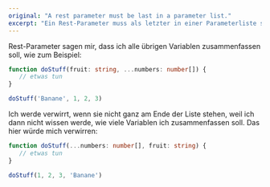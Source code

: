 ```yaml
---
original: "A rest parameter must be last in a parameter list."
excerpt: "Ein Rest-Parameter muss als letzter in einer Parameterliste stehen."
---
```


Rest-Parameter sagen mir, dass ich alle übrigen Variablen zusammenfassen soll, wie zum Beispiel:

```ts
function doStuff(fruit: string, ...numbers: number[]) {
   // etwas tun
}

doStuff('Banane', 1, 2, 3)
```

Ich werde verwirrt, wenn sie nicht ganz am Ende der Liste stehen, weil ich dann nicht wissen werde, wie viele Variablen ich zusammenfassen soll. Das hier würde mich verwirren:

```ts
function doStuff(...numbers: number[], fruit: string) {
   // etwas tun
}

doStuff(1, 2, 3, 'Banane')
```
